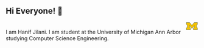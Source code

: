 ## Hi Everyone! 👋

<img align="right" src = "1200px-Michigan_Wolverines_logo.svg.png" width = "30" height = "20"/>
<br>
I am Hanif Jilani. I am student at the University of Michigan Ann Arbor studying Computer Science Engineering. 
<!--
**hanifjilani/hanifjilani** is a ✨ _special_ ✨ repository because its `README.md` (this file) appears on your GitHub profile.

Here are some ideas to get you started:

- 🔭 I’m currently working on ...
- 🌱 I’m currently learning ...
- 👯 I’m looking to collaborate on ...
- 🤔 I’m looking for help with ...
- 💬 Ask me about ...
- 📫 How to reach me: ...
- 😄 Pronouns: ...
- ⚡ Fun fact: ...
-->
